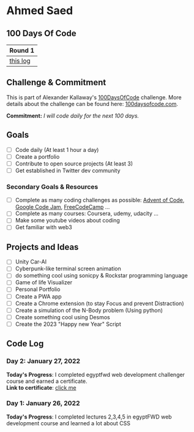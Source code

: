 # Ahmed Saed

## 100 Days Of Code

| Round 1 |
| --- | 
| [this log](https://github.com/Ahmedsaed/100-days-of-code/tree/main#code-log) | 

## Challenge & Commitment
This is part of Alexander Kallaway's [100DaysOfCode](https://github.com/Kallaway/100-days-of-code "the official repo") challenge. More details about the challenge can be found here: [100daysofcode.com](http://100daysofcode.com/ "100daysofcode.com").


**Commitment:** *I will code daily for the next 100 days.*

## Goals

- [ ] Code daily (At least 1 hour a day)
- [ ] Create a portfolio
- [ ] Contribute to open source projects (At least 3)
- [ ] Get established in Twitter dev community

### Secondary Goals & Resources

- [ ] Complete as many coding challenges as possible: [Advent of Code](https://adventofcode.com), [Google Code Jam](https://codingcompetitions.withgoogle.com/codejam), [FreeCodeCamp](https://www.freecodecamp.org/) ...
- [ ] Complete as many courses: Coursera, udemy, udacity ...
- [ ] Make some youtube videos about coding
- [ ] Get familiar with web3

## Projects and Ideas

- [ ] Unity Car-AI 
- [ ] Cyberpunk-like terminal screen animation
- [ ] do something cool using sonicpy & Rockstar programming language
- [ ] Game of life Visualizer
- [ ] Personal Portfolio
- [ ] Create a PWA app
- [ ] Create a Chrome extension (to stay Focus and prevent Distraction)
- [ ] Create a simulation of the N-Body problem (Using python)
- [ ] Create something cool using Desmos
- [ ] Create the 2023 "Happy new Year" Script

## Code Log
<!--
## 1.
### Day 1: January,10 2017 - Saturday
**Project:**
**Progress:**
**Thoughts:**
**Link to Work:**
-->

### Day 2: January 27, 2022
**Today's Progress**: I completed egyptfwd web development challenger course and earned a certificate.  
**Link to certificate**: [click me](https://s3-us-west-2.amazonaws.com/udacity-printer/production/certificates/bbffb7c5-f0c6-4dea-a88e-8dea485ca9c7.pdf)

### Day 1: January 26, 2022
**Today's Progress**: I completed lectures 2,3,4,5 in egyptFWD web development course and learned a lot about CSS

